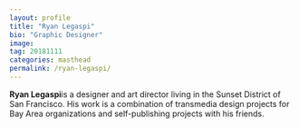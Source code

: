 ```yaml
---
layout: profile
title: "Ryan Legaspi"
bio: "Graphic Designer"
image: 
tag: 20181111
categories: masthead
permalink: /ryan-legaspi/
---
```


<span style="font-weight: bold;">Ryan Legaspi</span>is a designer and art director living in the Sunset District of San Francisco. His work is a combination of transmedia design projects for Bay Area organizations and self-publishing projects with his friends.
